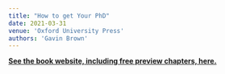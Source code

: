 ```yaml
---
title: "How to get Your PhD"
date: 2021-03-31
venue: 'Oxford University Press'
authors: 'Gavin Brown'
---
```


<p style="color:blue;font-weight:bold;">
<a href="https://profgavinbrown.github.io/howtogetyourphd">See the book website, including free preview chapters, here.</a>
</p>
